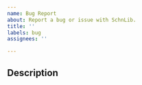 ```yaml
---
name: Bug Report
about: Report a bug or issue with SchnLib.
title: ''
labels: bug
assignees: ''

---
```


## Description
